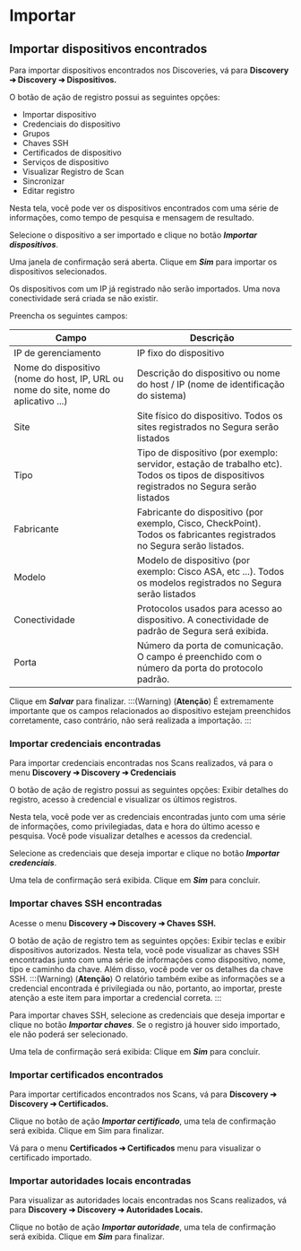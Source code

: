 # Importar

## **Importar dispositivos encontrados**

Para importar dispositivos encontrados nos Discoveries, vá para **Discovery ➔ Discovery ➔ Dispositivos.**
 
O botão de ação de registro possui as seguintes opções:

* Importar dispositivo  
* Credenciais do dispositivo  
* Grupos  
* Chaves SSH  
* Certificados de dispositivo  
* Serviços de dispositivo  
* Visualizar Registro de Scan  
* Sincronizar  
* Editar registro

Nesta tela, você pode ver os dispositivos encontrados com uma série de informações, como tempo de pesquisa e mensagem de resultado.

Selecione o dispositivo a ser importado e clique no botão ***Importar dispositivos***.

Uma janela de confirmação será aberta. Clique em ***Sim*** para importar os dispositivos selecionados.

Os dispositivos com um IP já registrado não serão importados. Uma nova conectividade será criada se não existir.

Preencha os seguintes campos:

| Campo | Descrição |
| ----- | ----- |
| IP de gerenciamento | IP fixo do dispositivo |
| Nome do dispositivo (nome do host, IP, URL ou nome do site, nome do aplicativo ...) | Descrição do dispositivo ou nome do host / IP (nome de identificação do sistema) |
| Site | Site físico do dispositivo. Todos os sites registrados no Segura serão listados |
| Tipo | Tipo de dispositivo (por exemplo: servidor, estação de trabalho etc). Todos os tipos de dispositivos registrados no Segura serão listados |
| Fabricante | Fabricante do dispositivo (por exemplo, Cisco, CheckPoint). Todos os fabricantes registrados no Segura serão listados. |
| Modelo | Modelo de dispositivo (por exemplo: Cisco ASA, etc ...). Todos os modelos registrados no Segura serão listados |
| Conectividade | Protocolos usados para acesso ao dispositivo. A conectividade de padrão de Segura será exibida. |
| Porta | Número da porta de comunicação. O campo é preenchido com o número da porta do protocolo padrão. |

Clique em ***Salvar*** para finalizar.
:::(Warning) (**Atenção**)
É extremamente importante que os campos relacionados ao dispositivo estejam preenchidos corretamente, caso contrário, não será realizada a importação. 
:::

### **Importar credenciais encontradas**

Para importar credenciais encontradas nos Scans realizados, vá para o menu **Discovery ➔ Discovery ➔ Credenciais**

O botão de ação de registro possui as seguintes opções: Exibir detalhes do registro, acesso à credencial e visualizar os últimos registros.

Nesta tela, você pode ver as credenciais encontradas junto com uma série de informações, como privilegiadas, data e hora do último acesso e pesquisa. Você pode visualizar detalhes e acessos da credencial.

Selecione as credenciais que deseja importar e clique no botão ***Importar credenciais***.

Uma tela de confirmação será exibida. Clique em ***Sim*** para concluir.

### **Importar chaves SSH encontradas**

Acesse o menu **Discovery ➔ Discovery ➔ Chaves SSH.**

O botão de ação de registro tem as seguintes opções: Exibir teclas e exibir dispositivos autorizados. Nesta tela, você pode visualizar as chaves SSH encontradas junto com uma série de informações como dispositivo, nome, tipo e caminho da chave. Além disso, você pode ver os detalhes da chave SSH.
:::(Warning) (**Atenção**)
O relatório também exibe as informações se a credencial encontrada é privilegiada ou não, portanto, ao importar, preste atenção a este item para importar a credencial correta. 
:::

Para importar chaves SSH, selecione as credenciais que deseja importar e clique no botão ***Importar chaves***. Se o registro já houver sido importado, ele não poderá ser selecionado.

Uma tela de confirmação será exibida: Clique em ***Sim*** para concluir.

### **Importar certificados encontrados**

Para importar certificados encontrados nos Scans, vá para **Discovery ➔ Discovery ➔ Certificados.**

Clique no botão de ação ***Importar certificado***, uma tela de confirmação será exibida. Clique em Sim para finalizar.

Vá para o menu **Certificados ➔ Certificados** menu para visualizar o certificado importado.

### **Importar autoridades locais encontradas**

Para visualizar as autoridades locais encontradas nos Scans realizados, vá para **Discovery ➔ Discovery ➔ Autoridades Locais.**

Clique no botão de ação ***Importar autoridade***, uma tela de confirmação será exibida. Clique em ***Sim*** para finalizar.

